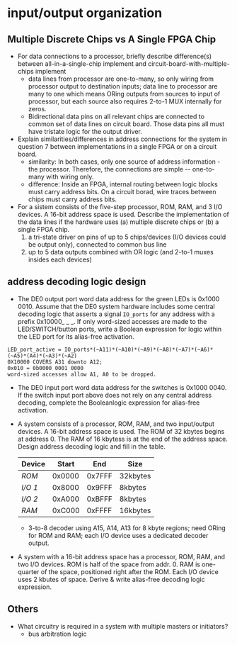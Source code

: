 # input/output organization
## Multiple Discrete Chips vs A Single FPGA Chip
- For data connections to a processor, briefly describe difference(s) between all-in-a-single-chip implement and circuit-board-with-multiple-chips implement
  - data lines from processor are one-to-many, so only wiring from processor output to destination inputs; data line to processor are many to one which means ORing outputs from sources to input of processor, but each source also requires 2-to-1 MUX internally for zeros.
  - Bidirectional data pins on all relevant chips are connected to common set of data lines on circuit board. Those data pins all must have tristate logic for the output driver.
- Explain similarities/differences in address connections for the system in question 7 between implementations in a single FPGA or on a circuit board.
  - similarity: In both cases, only one source of address information - the processor. Therefore, the connections are simple -- one-to-many with wiring only.
  - difference: Inside an FPGA, internal routing between logic blocks must carry address bits. On a circuit borad, wire traces between chips must carry address bits.
- For a sistem consists of the five-step processor, ROM, RAM, and 3 I/O devices. A 16-bit address space is used. Describe the implementation of the data lines if the hardware uses (a) multiple discrete chips or (b) a single FPGA chip.
  1. a tri-state driver on pins of up to 5 chips/devices (I/O devices could be output only), connected to common bus line
  2. up to 5 data outputs combined with OR logic (and 2-to-1 muxes insides each devices)
## address decoding logic design
- The DE0 output port word data address for the green LEDs is 0x1000 0010. Assume that the DE0 system hardware includes some central decoding logic that asserts a signal `IO_ports` for any address with a prefix 0x10000_ _ _. If only word-sized accesses are made to the LED/SWITCH/button ports, write a Boolean expression for logic within the LED port for its alias-free activation.
```
LED_port_active = IO_ports*(~A11)*(~A10)*(~A9)*(~A8)*(~A7)*(~A6)*(~A5)*(A4)*(~A3)*(~A2)
0X10000 COVERS A31 downto A12; 
0x010 = 0b0000 0001 0000
word-sized accesses allow A1, A0 to be dropped.
```
- The DE0 input port word data address for the switches is 0x1000 0040. If the switch input port above does not rely on any central address decoding, complete the Booleanlogic expression for alias-free activation.
- A system consists of a processor, ROM, RAM, and two input/output devices. A 16-bit address space is used. The ROM of 32 kbytes begins at address 0. The RAM of 16 kbytess is at the end of the address space. Design address decoding logic and fill in the table.

  Device | Start | End | Size
  --- | --- | --- | ---
  *ROM* | 0x0000 | 0x7FFF | 32kbytes
  *I/O 1* | 0x8000 | 0x9FFF | 8kbytes
  *I/O 2* | 0xA000 | 0xBFFF | 8kbytes
  *RAM* | 0xC000 | 0xFFFF | 16kbytes
  - 3-to-8 decoder using A15, A14, A13 for 8 kbyte regions; need ORing for ROM and RAM; each I/O device uses a dedicated decoder output.
- A system with a 16-bit address space has a processor, ROM, RAM, and two I/O devices. ROM is half of the space from addr. 0. RAM is one-quarter of the space, positioned right after the ROM. Each I/O device uses 2 kbutes of space. Derive & write alias-free decoding logic expression.
## Others
- What circuitry is required in a system with multiple masters or initiators?
  - bus arbitration logic